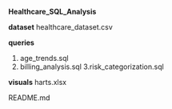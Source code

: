 **Healthcare_SQL_Analysis**

**dataset**
healthcare_dataset.csv

**queries**
  1. age_trends.sql
  2. billing_analysis.sql
  3.risk_categorization.sql

**visuals**
harts.xlsx

README.md
